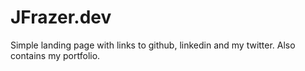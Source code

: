 # JFrazer.dev

Simple landing page with links to github, linkedin and my twitter.
Also contains my portfolio.
